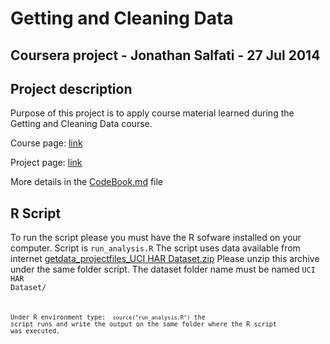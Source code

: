 Getting and Cleaning Data
=========================
Coursera project - Jonathan Salfati - 27 Jul 2014
-------------------------------------------------

Project description
-------------------
Purpose of this project is to apply course material learned during the Getting and Cleaning Data course.

Course page: [link](https://class.coursera.org/getdata-005)

Project page: [link](https://class.coursera.org/getdata-005/human_grading)

More details in the [CodeBook.md](https://github.com/kranoner/GettingCleaningData/blob/master/CodeBook.md) file

R Script 
--------

To run the script please you must have the R sofware installed on your computer.
Script is <code>run_analysis.R</code>
The script uses data available from internet [getdata_projectfiles_UCI HAR Dataset.zip](https://d396qusza40orc.cloudfront.net/getdata%2Fprojectfiles%2FUCI%20HAR%20Dataset.zip)
Please unzip this archive under the same folder script. The dataset folder name must be named <code>UCI HAR Dataset/<code>

Under R environment type:
<code> source("run_analysis.R")</code>
the script runs and write the output on the same folder where the R script was executed.
